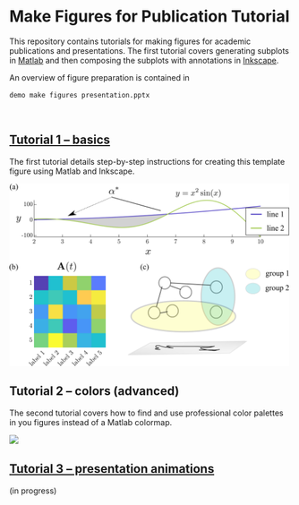 # Make Figures for Publication Tutorial
This repository contains tutorials for making figures for academic publications and presentations. The first tutorial covers generating subplots in [Matlab](https://www.mathworks.com/products/matlab.html) and then composing the subplots with annotations in [Inkscape](https://inkscape.org/).

An overview of figure preparation is contained in 

    demo make figures presentation.pptx

<br/>

## [Tutorial 1 &ndash; basics](Tutorial_1_basics/README.md)
The first tutorial details step-by-step instructions for creating this template figure using Matlab and Inkscape.

<img src="Tutorial_1_basics/figures/pngs_for_readme/demo_panel.png" width="500">

<br/>

## Tutorial 2 &ndash; colors (advanced)

The second tutorial covers how to find and use professional color palettes in you figures instead of a Matlab colormap.

<img src="Tutorial_2_colors_(advanced)/figures/pngs_for_readme/colors.png" width="500">

<br/>

## [Tutorial 3 &ndash; presentation animations](Tutorial_3_presentation_animations/README.md)
(in progress)
